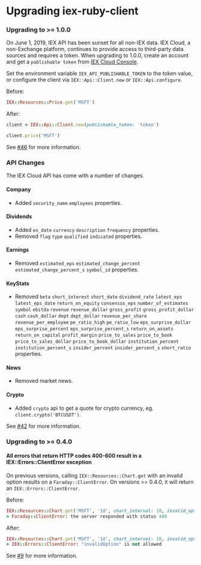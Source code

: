 Upgrading iex-ruby-client
=========================

### Upgrading to >= 1.0.0

On June 1, 2019, IEX API has been sunset for all non-IEX data. IEX Cloud, a non-Exchange platform, continues to provide access to third-party data sources and requires a token. When upgrading to 1.0.0, create an account and get a `publishable token` from [IEX Cloud Console](https://iexcloud.io).

Set the environment variable `IEX_API_PUBLISHABLE_TOKEN` to the token value, or configure the client via `IEX::Api::Client.new` or `IEX::Api.configure`.

Before:

```ruby
IEX::Resources::Price.get('MSFT')
```

After:

```ruby
client = IEX::Api::Client.new(publishable_token: 'token')

client.price('MSFT')
```

See [#46](https://github.com/dblock/iex-ruby-client/pull/46) for more information.

### API Changes

The IEX Cloud API has come with a number of changes.

#### Company

* Added `security_name` `employees` properties.

#### Dividends

* Added `ex_date` `currency` `description` `frequency` properties.
* Removed `flag` `type` `qualified` `indicated` properties.

#### Earnings

* Removed `estimated_eps` `estimated_change_percent` `estimated_change_percent_s` `symbol_id` properties.

#### KeyStats

* Removed `beta` `short_interest` `short_date` `dividend_rate` `latest_eps` `latest_eps_date` `return_on_equity` `consensus_eps` `number_of_estimates` `symbol` `ebitda` `revenue` `revenue_dollar` `gross_profit` `gross_profit_dollar` `cash` `cash_dollar` `dept` `dept_dollar` `revenue_per_share` `revenue_per_employee` `pe_ratio_high` `pe_ratio_low` `eps_surprise_dollar` `eps_surprise_percent` `eps_surprise_percent_s` `return_on_assets` `return_on_capital` `profit_margin` `price_to_sales` `price_to_book` `price_to_sales_dollar` `price_to_book_dollar` `institution_percent` `institution_percent_s` `insider_percent` `insider_percent_s` `short_ratio` properties.

#### News

* Removed market news.

#### Crypto

* Added `crypto` api to get a quote for crypto currency, eg. `client.crypto('BTCUSDT')`.

See [#42](https://github.com/dblock/iex-ruby-client/pull/42) for more information.

### Upgrading to >= 0.4.0

#### All errors that return HTTP codes 400-600 result in a IEX::Errors::ClientError exception

On previous versions, calling `IEX::Resources::Chart.get` with an invalid option results on a
`Faraday::ClientError`. On versions >= 0.4.0, it will return an `IEX::Errors::ClientError`.

Before:

```ruby
IEX::Resources::Chart.get('MSFT', '1d', chart_interval: 10, invalid_option: 'foo')
> Faraday::ClientError: the server responded with status 400
```

After:

```ruby
IEX::Resources::Chart.get('MSFT', '1d', chart_interval: 10, invalid_option: 'foo')
> IEX::Errors::ClientError: "invalidOption" is not allowed
```

See [#9](https://github.com/dblock/iex-ruby-client/pull/9) for more information.
